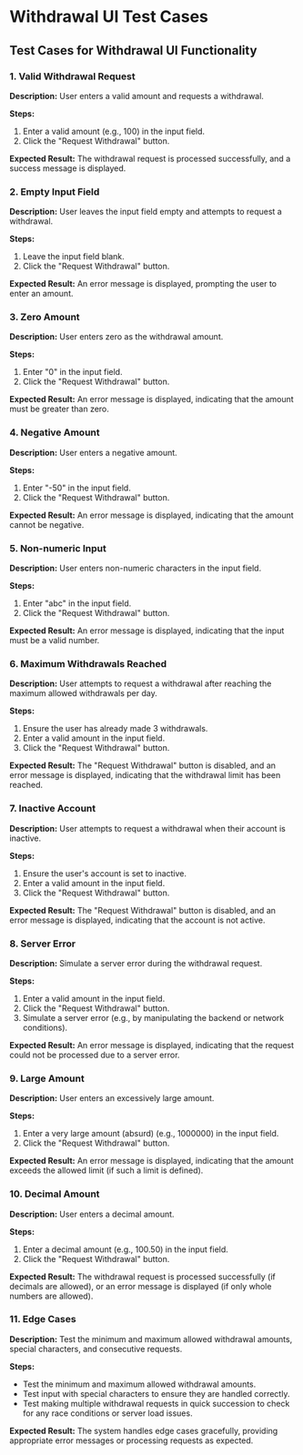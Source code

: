 # Withdrawal UI Test Cases

## Test Cases for Withdrawal UI Functionality

### 1. Valid Withdrawal Request

**Description:** User enters a valid amount and requests a withdrawal.

**Steps:**
1. Enter a valid amount (e.g., 100) in the input field.
2. Click the "Request Withdrawal" button.

**Expected Result:** The withdrawal request is processed successfully, and a success message is displayed.

### 2. Empty Input Field

**Description:** User leaves the input field empty and attempts to request a withdrawal.

**Steps:**
1. Leave the input field blank.
2. Click the "Request Withdrawal" button.

**Expected Result:** An error message is displayed, prompting the user to enter an amount.

### 3. Zero Amount

**Description:** User enters zero as the withdrawal amount.

**Steps:**
1. Enter "0" in the input field.
2. Click the "Request Withdrawal" button.

**Expected Result:** An error message is displayed, indicating that the amount must be greater than zero.

### 4. Negative Amount

**Description:** User enters a negative amount.

**Steps:**
1. Enter "-50" in the input field.
2. Click the "Request Withdrawal" button.

**Expected Result:** An error message is displayed, indicating that the amount cannot be negative.

### 5. Non-numeric Input

**Description:** User enters non-numeric characters in the input field.

**Steps:**
1. Enter "abc" in the input field.
2. Click the "Request Withdrawal" button.

**Expected Result:** An error message is displayed, indicating that the input must be a valid number.

### 6. Maximum Withdrawals Reached

**Description:** User attempts to request a withdrawal after reaching the maximum allowed withdrawals per day.

**Steps:**
1. Ensure the user has already made 3 withdrawals.
2. Enter a valid amount in the input field.
3. Click the "Request Withdrawal" button.

**Expected Result:** The "Request Withdrawal" button is disabled, and an error message is displayed, indicating that the withdrawal limit has been reached.

### 7. Inactive Account

**Description:** User attempts to request a withdrawal when their account is inactive.

**Steps:**
1. Ensure the user's account is set to inactive.
2. Enter a valid amount in the input field.
3. Click the "Request Withdrawal" button.

**Expected Result:** The "Request Withdrawal" button is disabled, and an error message is displayed, indicating that the account is not active.

### 8. Server Error

**Description:** Simulate a server error during the withdrawal request.

**Steps:**
1. Enter a valid amount in the input field.
2. Click the "Request Withdrawal" button.
3. Simulate a server error (e.g., by manipulating the backend or network conditions).

**Expected Result:** An error message is displayed, indicating that the request could not be processed due to a server error.

### 9. Large Amount

**Description:** User enters an excessively large amount.

**Steps:**
1. Enter a very large amount (absurd) (e.g., 1000000) in the input field.
2. Click the "Request Withdrawal" button.

**Expected Result:** An error message is displayed, indicating that the amount exceeds the allowed limit (if such a limit is defined).

### 10. Decimal Amount

**Description:** User enters a decimal amount.

**Steps:**
1. Enter a decimal amount (e.g., 100.50) in the input field.
2. Click the "Request Withdrawal" button.

**Expected Result:** The withdrawal request is processed successfully (if decimals are allowed), or an error message is displayed (if only whole numbers are allowed).

### 11. Edge Cases

**Description:** Test the minimum and maximum allowed withdrawal amounts, special characters, and consecutive requests.

**Steps:**
- Test the minimum and maximum allowed withdrawal amounts.
- Test input with special characters to ensure they are handled correctly.
- Test making multiple withdrawal requests in quick succession to check for any race conditions or server load issues.

**Expected Result:** The system handles edge cases gracefully, providing appropriate error messages or processing requests as expected.

